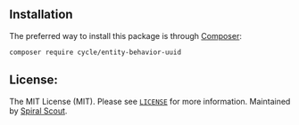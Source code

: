 ## Installation

The preferred way to install this package is through [Composer](https://getcomposer.org/download/):

```bash
composer require cycle/entity-behavior-uuid
```

## License:

The MIT License (MIT). Please see [`LICENSE`](./LICENSE) for more information.
Maintained by [Spiral Scout](https://spiralscout.com).
